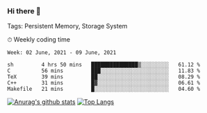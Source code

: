 ### Hi there 👋

Tags: Persistent Memory, Storage System

<!--

[![Anurag's github stats](https://github-readme-stats.vercel.app/api?username=wwyf)](https://github.com/anuraghazra/github-readme-stats)

[![Anurag's github stats](https://github-readme-stats.vercel.app/api?username=wwyf&count_private=true)](https://github.com/anuraghazra/github-readme-stats)


[![Top Langs](https://github-readme-stats.vercel.app/api/top-langs/?username=wwyf&count_private=true&&hide=jupyter%20notebook,html)](https://github.com/anuraghazra/github-readme-stats)



-->


⏱ Weekly coding time

<!--START_SECTION:waka-->
```text
Week: 02 June, 2021 - 09 June, 2021

sh         4 hrs 50 mins   ███████████████▒░░░░░░░░░   61.12 % 
C          56 mins         ███░░░░░░░░░░░░░░░░░░░░░░   11.83 % 
TeX        39 mins         ██░░░░░░░░░░░░░░░░░░░░░░░   08.29 % 
C++        31 mins         █▓░░░░░░░░░░░░░░░░░░░░░░░   06.61 % 
Makefile   21 mins         █░░░░░░░░░░░░░░░░░░░░░░░░   04.60 % 
```
<!--END_SECTION:waka-->



[![Anurag's github stats](https://github-readme-stats.vercel.app/api?username=wwyf&count_private=true&show_icons=true&hide_border=true)](https://github.com/anuraghazra/github-readme-stats) [![Top Langs](https://github-readme-stats.vercel.app/api/top-langs/?username=wwyf&count_private=true&hide=jupyter%20notebook,html,OpenEdge%20ABL&langs_count=10&layout=compact&hide_border=true)](https://github.com/anuraghazra/github-readme-stats)

<!--

[![willianrod's wakatime stats](https://github-readme-stats.vercel.app/api/wakatime?username=wwyf)](https://github.com/anuraghazra/github-readme-stats)


-->

